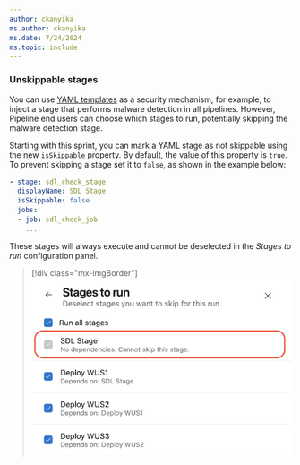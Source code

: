```yaml
---
author: ckanyika
ms.author: ckanyika
ms.date: 7/24/2024
ms.topic: include
---
```


### Unskippable stages

You can use [YAML templates]() as a security mechanism, for example, to inject a stage that performs malware detection in all pipelines. However, Pipeline end users can choose which stages to run, potentially skipping the malware detection stage.

Starting with this sprint, you can mark a YAML stage as not skippable using the new `isSkippable` property. By default, the value of this property is `true`. To prevent skipping a stage set it to `false`, as shown in the example below:
``` yaml
- stage: sdl_check_stage
  displayName: SDL Stage
  isSkippable: false
  jobs:
  - job: sdl_check_job
    ...
```

These stages will always execute and cannot be deselected in the _Stages to run_ configuration panel.

> [!div class="mx-imgBorder"]
> ![Screenshot of stages to run.](../../media/242-pipelines-01.png "Screenshot of stages to run")